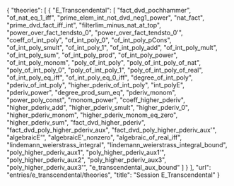 {
    "theories": [
        {
            "E_Transcendental": [
                "fact_dvd_pochhammer",
                "of_nat_eq_1_iff",
                "prime_elem_int_not_dvd_neg1_power",
                "nat_fact",
                "prime_dvd_fact_iff_int",
                "filterlim_minus_nat_at_top",
                "power_over_fact_tendsto_0",
                "power_over_fact_tendsto_0'",
                "coeff_of_int_poly",
                "of_int_poly_0",
                "of_int_poly_pCons",
                "of_int_poly_smult",
                "of_int_poly_1",
                "of_int_poly_add",
                "of_int_poly_mult",
                "of_int_poly_sum",
                "of_int_poly_prod",
                "of_int_poly_power",
                "of_int_poly_monom",
                "poly_of_int_poly",
                "poly_of_int_poly_of_nat",
                "poly_of_int_poly_0",
                "poly_of_int_poly_1",
                "poly_of_int_poly_of_real",
                "of_int_poly_eq_iff",
                "of_int_poly_eq_0_iff",
                "degree_of_int_poly",
                "pderiv_of_int_poly",
                "higher_pderiv_of_int_poly",
                "int_polyE",
                "pderiv_power",
                "degree_prod_sum_eq",
                "pderiv_monom",
                "power_poly_const",
                "monom_power",
                "coeff_higher_pderiv",
                "higher_pderiv_add",
                "higher_pderiv_smult",
                "higher_pderiv_0",
                "higher_pderiv_monom",
                "higher_pderiv_monom_eq_zero",
                "higher_pderiv_sum",
                "fact_dvd_higher_pderiv",
                "fact_dvd_poly_higher_pderiv_aux",
                "fact_dvd_poly_higher_pderiv_aux'",
                "algebraicE'",
                "algebraicE'_nonzero",
                "algebraic_of_real_iff",
                "lindemann_weierstrass_integral",
                "lindemann_weierstrass_integral_bound",
                "poly_higher_pderiv_aux1",
                "poly_higher_pderiv_aux1'",
                "poly_higher_pderiv_aux2",
                "poly_higher_pderiv_aux3",
                "poly_higher_pderiv_aux3'",
                "e_transcendental_aux_bound"
            ]
        }
    ],
    "url": "entries/e_transcendental/theories",
    "title": "Session E_Transcendental"
}